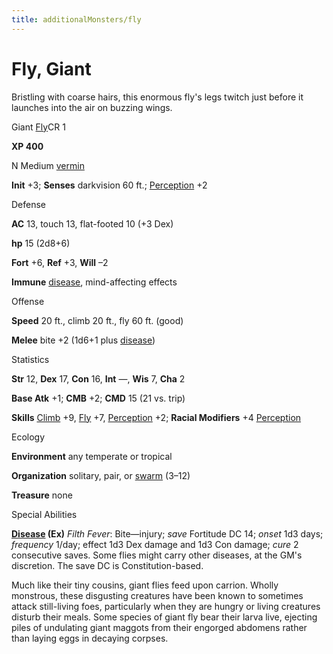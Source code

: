 ```yaml
---
title: additionalMonsters/fly
---
```

# Fly, Giant

Bristling with coarse hairs, this enormous fly's legs twitch just before it launches into the air on buzzing wings.

Giant [Fly](additionalMonsters/../skills/fly.md#_fly)CR 1

**XP 400**

N Medium [vermin](monsters/creatureTypes.md#_vermin)

**Init** +3; **Senses** darkvision 60 ft.; [Perception](additionalMonsters/../skills/perception.md#_perception) +2

Defense

**AC** 13, touch 13, flat-footed 10 (+3 Dex)

**hp** 15 (2d8+6)

**Fort** +6, **Ref** +3, **Will** –2

**Immune** [disease](monsters/universalMonsterRules.md#_disease-(ex-or-su)), mind-affecting effects

Offense

**Speed** 20 ft., climb 20 ft., fly 60 ft. (good)

**Melee** bite +2 (1d6+1 plus [disease](monsters/universalMonsterRules.md#_disease-(ex-or-su)))

Statistics

**Str** 12, **Dex** 17, **Con** 16, **Int** —, **Wis** 7, **Cha** 2

**Base Atk** +1; **CMB** +2; **CMD** 15 (21 vs. trip)

**Skills** [Climb](additionalMonsters/../skills/climb.md#_climb) +9, [Fly](additionalMonsters/../skills/fly.md#_fly) +7, [Perception](additionalMonsters/../skills/perception.md#_perception) +2; **Racial Modifiers** +4 [Perception](additionalMonsters/../skills/perception.md#_perception)

Ecology

**Environment** any temperate or tropical

**Organization** solitary, pair, or [swarm](monsters/creatureTypes.md#_swarm-subtype) (3–12)

**Treasure** none

Special Abilities

**[Disease](monsters/universalMonsterRules.md#_disease-(ex-or-su)) (Ex)** _Filth Fever_: Bite—injury; _save_ Fortitude DC 14; _onset_ 1d3 days; _frequency_ 1/day; effect 1d3 Dex damage and 1d3 Con damage; _cure_ 2 consecutive saves. Some flies might carry other diseases, at the GM's discretion. The save DC is Constitution-based.

Much like their tiny cousins, giant flies feed upon carrion. Wholly monstrous, these disgusting creatures have been known to sometimes attack still-living foes, particularly when they are hungry or living creatures disturb their meals. Some species of giant fly bear their larva live, ejecting piles of undulating giant maggots from their engorged abdomens rather than laying eggs in decaying corpses.

